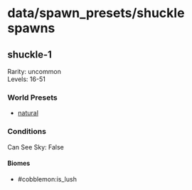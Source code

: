 # data/spawn_presets/shuckle spawns  
  
## shuckle-1  
Rarity: uncommon  
Levels: 16-51  
  
### World Presets  
* [natural](data/spawn_data/natural.md)  
  
### Conditions  
Can See Sky: False  
  
#### Biomes  
  * #cobblemon:is_lush
  
